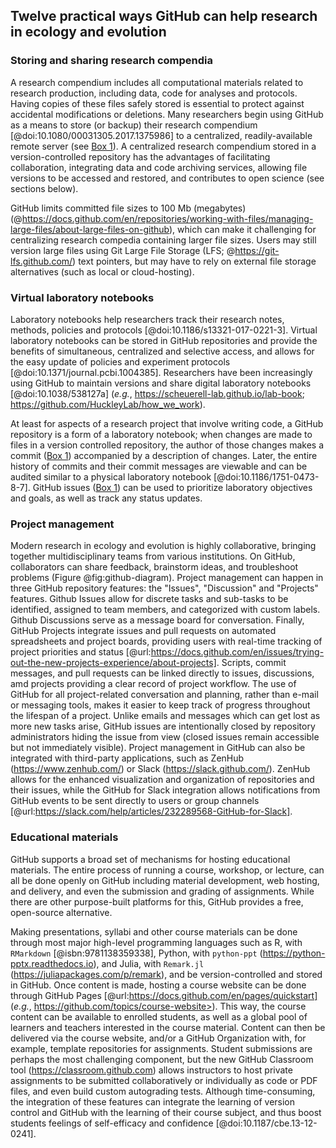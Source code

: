 ## Twelve practical ways GitHub can help research in ecology and evolution

### Storing and sharing research compendia

<!--*contributors to this section: Dylan Gomes, Emma Hudgins, Pedro Braga* -->
A research compendium includes all computational materials related to research production, including data, code for analyses and protocols.
Having copies of these files safely stored is essential to protect against accidental modifications or deletions.
Many researchers begin using GitHub as a means to store (or backup) their research compendium [@doi:10.1080/00031305.2017.1375986] to a centralized, readily-available remote server (see [Box 1](#definitions)).
A centralized research compendium stored in a version-controlled repository has the advantages of facilitating collaboration, integrating data and code archiving services, allowing file versions to be accessed and restored, and contributes to open science (see sections below).

GitHub limits committed file sizes to 100 Mb (megabytes) (@https://docs.github.com/en/repositories/working-with-files/managing-large-files/about-large-files-on-github), which can make it challenging for centralizing research compedia containing larger file sizes. Users may still version large files using Git Large File Storage (LFS; @https://git-lfs.github.com/) text pointers, but may have to rely on external file storage alternatives (such as local or cloud-hosting).

### Virtual laboratory notebooks

<!--*contributors to this section: RCO* -->
Laboratory notebooks help researchers track their research notes, methods, policies and protocols [@doi:10.1186/s13321-017-0221-3].
Virtual laboratory notebooks can be stored in GitHub repositories and provide the benefits of simultaneous, centralized and selective access, and allows for the easy update of policies and experiment protocols [@doi:10.1371/journal.pcbi.1004385].
Researchers have been increasingly using GitHub to maintain versions and share digital laboratory notebooks [@doi:10.1038/538127a] (_e.g._, <https://scheuerell-lab.github.io/lab-book>; <https://github.com/HuckleyLab/how_we_work>). 

At least for aspects of a research project that involve writing code, a GitHub repository is a form of a laboratory notebook; when changes are made to files in a version controlled repository, the author of those changes makes a commit ([Box 1](#definitions)) accompanied by a description of changes. Later, the entire history of commits and their commit messages are viewable and can be audited similar to a physical laboratory notebook [@doi:10.1186/1751-0473-8-7].
GitHub issues ([Box 1](#definitions)) can be used to prioritize laboratory objectives and goals, as well as track any status updates.

### Project management

<!--*Contributors to this section: Kaitlyn Gaynor, Rob Crystal-Ornelas, Pedro Braga*-->

Modern research in ecology and evolution is highly collaborative, bringing together multidisciplinary teams from various institutions.
On GitHub, collaborators can share feedback, brainstorm ideas, and troubleshoot problems (Figure @fig:github-diagram).
Project management can happen in three GitHub repository features: the "Issues", "Discussion" and "Projects" features.
Github Issues allow for discrete tasks and sub-tasks to be identified, assigned to team members, and categorized with custom labels.
Github Discussions serve as a message board for conversation.
Finally, GitHub Projects integrate issues and pull requests on automated spreadsheets and project boards, providing users with real-time tracking of project priorities and status [@url:https://docs.github.com/en/issues/trying-out-the-new-projects-experience/about-projects].
Scripts, commit messages, and pull requests can be linked directly to issues, discussions, amd projects providing a clear record of project workflow.
The use of GitHub for all project-related conversation and planning, rather than e-mail or messaging tools, makes it easier to keep track of progress throughout the lifespan of a project.
Unlike emails and messages which can get lost as more new tasks arise, GitHub issues are intentionally closed by repository administrators hiding the issue from view (closed issues remain accessible but not immediately visible).
Project management in GitHub can also be integrated with third-party applications, such as ZenHub (https://www.zenhub.com/) or Slack (https://slack.github.com/).
ZenHub allows for the enhanced visualization and organization of repositories and their issues, while the GitHub for Slack integration allows notifications from GitHub events to be sent directly to users or group channels [@url:https://slack.com/help/articles/232289568-GitHub-for-Slack].

### Educational materials

<!-- *contributors to this section: Cole Brookson* -->

GitHub supports a broad set of mechanisms for hosting educational materials.
The entire process of running a course, workshop, or lecture, can all be done openly on GitHub including material development, web hosting, and delivery, and even the submission and grading of assignments.
While there are other purpose-built platforms for this, GitHub provides a free, open-source alternative.

Making presentations, syllabi and other course materials can be done through most major high-level programming languages such as R, with `RMarkdown` [@isbn:9781138359338], Python, with `python-ppt` (<https://python-pptx.readthedocs.io>), and Julia, with `Remark.jl` (<https://juliapackages.com/p/remark>), and be version-controlled and stored in GitHub.
Once content is made, hosting a course website can be done through GitHub Pages [@url:https://docs.github.com/en/pages/quickstart] (_e.g._, https://github.com/topics/course-website>).
This way, the course content can be available to enrolled students, as well as a global pool of learners and teachers interested in the course material.
Content can then be delivered via the course website, and/or a GitHub Organization with, for example, template repositories for assignments.
Student submissions are perhaps the most challenging component, but the new GitHub Classroom tool (https://classroom.github.com) allows instructors to host private assignments to be submitted collaboratively or individually as code or PDF files, and even build custom autograding tests.
Although time-consuming, the integration of these features can integrate the learning of version control and GitHub with the learning of their course subject, and thus boost students feelings of self-efficacy and confidence [@doi:10.1187/cbe.13-12-0241]. 